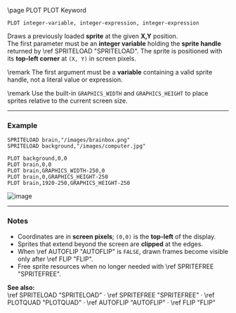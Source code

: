 \page PLOT PLOT Keyword
```basic
PLOT integer-variable, integer-expression, integer-expression
```

Draws a previously loaded **sprite** at the given **X,Y** position.  
The first parameter must be an **integer variable** holding the **sprite handle** returned by \ref SPRITELOAD "SPRITELOAD".
The sprite is positioned with its **top-left corner** at `(X, Y)` in screen pixels.


\remark The first argument must be a **variable** containing a valid sprite handle, not a literal value or expression.


\remark Use the built-in `GRAPHICS_WIDTH` and `GRAPHICS_HEIGHT` to place sprites relative to the current screen size.

---

### Example

```basic
SPRITELOAD brain,"/images/brainbox.png"
SPRITELOAD background,"/images/computer.jpg"

PLOT background,0,0
PLOT brain,0,0
PLOT brain,GRAPHICS_WIDTH-250,0
PLOT brain,0,GRAPHICS_HEIGHT-250
PLOT brain,1920-250,GRAPHICS_HEIGHT-250
```

![image](https://github.com/brainboxdotcc/retro-rocket/assets/1556794/63be727a-9495-4a14-b6b5-c5265fc694c2)

---

### Notes
- Coordinates are in **screen pixels**; `(0,0)` is the **top-left** of the display.
- Sprites that extend beyond the screen are **clipped** at the edges.
- When \ref AUTOFLIP "AUTOFLIP" is `FALSE`, drawn frames become visible only after \ref FLIP "FLIP".
- Free sprite resources when no longer needed with \ref SPRITEFREE "SPRITEFREE".

**See also:**  
\ref SPRITELOAD "SPRITELOAD" ·
\ref SPRITEFREE "SPRITEFREE" ·
\ref PLOTQUAD "PLOTQUAD" ·
\ref AUTOFLIP "AUTOFLIP" ·
\ref FLIP "FLIP"
